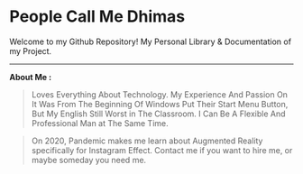 # People Call Me Dhimas
Welcome to my Github Repository!
My Personal Library & Documentation of my Project.

------------

**About Me :**
> Loves Everything About Technology.
My Experience And Passion On It Was From The Beginning Of Windows Put Their Start Menu Button, But My English Still Worst in The Classroom. 
I Can Be A Flexible And Professional Man at The Same Time.

> On 2020, Pandemic makes me learn about Augmented Reality specifically for Instagram Effect. Contact me if you want to hire me, or maybe someday you need me.